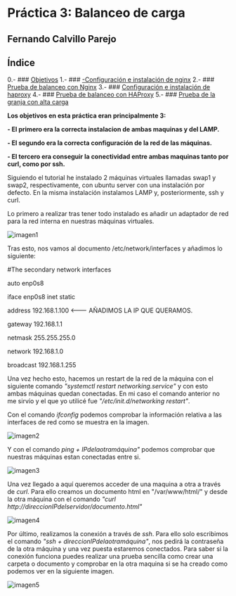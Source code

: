 # Práctica 3: Balanceo de carga
## Fernando Calvillo Parejo

## Índice

0.- ### [Objetivos](#0)
1.- ### [-Configuración e instalación de nginx](#1)
2.- ### [Prueba de balanceo con Nginx](#2)
3.- ### [Configuración e instalación de haproxy](#3)
4.- ### [Prueba de balanceo con HAProxy](#4)
5.- ### [Prueba de la granja con alta carga](#5)



<div id='0' />

**Los objetivos en esta práctica eran principalmente 3:** 

**- El primero era la correcta instalacion de ambas maquinas y del LAMP.**

**- El segundo era la correcta configuración de la red de las máquinas.**

**- El tercero era conseguir la conectividad entre ambas maquinas tanto por curl, como por ssh.**

Siguiendo el tutorial he instalado 2 máquinas virtuales llamadas swap1 y swap2, respectivamente, con ubuntu server con una instalación por defecto. En la misma instalación instalamos LAMP y, posteriormente, ssh y curl.

Lo primero a realizar tras tener todo instalado es añadir un adaptador de red para la red interna en nuestras máquinas virtuales. 

![imagen1](https://github.com/FernandoCP/SWAP/blob/master/Práctica1/imagenes/Red.png)

Tras esto, nos vamos al documento /etc/network/interfaces y añadimos lo siguiente: 

#The secondary network interfaces

auto enp0s8

iface enp0s8 inet static

address 192.168.1.100 <--- AÑADIMOS LA IP QUE QUERAMOS.

gateway 192.168.1.1

netmask 255.255.255.0

network 192.168.1.0

broadcast 192.168.1.255

Una vez hecho esto, hacemos un restart de la red de la máquina con el siguiente comando *"systemctl restart networking.service"* y con esto ambas máquinas quedan conectadas. En mi caso el comando anterior no me sirvío y el que yo utilicé fue *"/etc/init.d/networking restart"*.

Con el comando *ifconfig* podemos comprobar la información relativa a las interfaces de red como se muestra en la imagen.

![imagen2](https://github.com/FernandoCP/SWAP/blob/master/Práctica1/imagenes/ifconfig.png)

Y con el comando *ping + IPdelaotramáquina"* podemos comprobar que nuestras máquinas estan conectadas entre si.

![imagen3](https://github.com/FernandoCP/SWAP/blob/master/Práctica1/imagenes/conectadas.png)

Una vez llegado a aquí queremos acceder de una maquina a otra a través de *curl*. Para ello creamos un documento html en "/var/www/html/" y desde la otra máquina con el comando *"curl http://direccionIPdelservidor/documento.html"*

![imagen4](https://github.com/FernandoCP/SWAP/blob/master/Práctica1/imagenes/curl.png)

Por último, realizamos la conexión a través de *ssh*. Para ello solo escribimos el comando *"ssh + direccionIPdelaotramáquina"*, nos pedirá la contraseña de la otra máquina y una vez puesta estaremos conectados. Para saber si la conexión funciona puedes realizar una prueba sencilla como crear una carpeta o documento y comprobar en la otra maquina si se ha creado como podemos ver en la siguiente imagen.

![imagen5](https://github.com/FernandoCP/SWAP/blob/master/Práctica1/imagenes/SSH.png)
